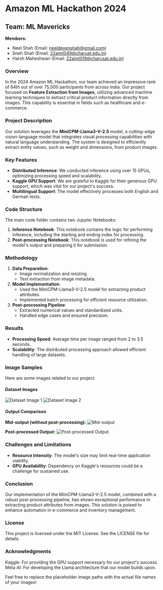 
# Amazon ML Hackathon 2024

## Team: ML Mavericks
**Members:**
- Neel Shah (Email: neeldevenshah@gmail.com)
- Sneh Shah (Email: 22aiml049@charuat.edu.in)
- Harsh Maheshwari (Email: 22aiml019@charusat.edu.in)

### Overview
In the 2024 Amazon ML Hackathon, our team achieved an impressive rank of 64th out of over 75,000 participants from across India. Our project focused on **Feature Extraction from Images**, utilizing advanced machine learning techniques to extract critical product information directly from images. This capability is essential in fields such as healthcare and e-commerce.

### Project Description
Our solution leverages the **MiniCPM-Llama3-V-2.5** model, a cutting-edge vision-language model that integrates visual processing capabilities with natural language understanding. The system is designed to efficiently extract entity values, such as weight and dimensions, from product images.

### Key Features
- **Distributed Inference**: We conducted inference using over 15 GPUs, optimizing processing speed and scalability.
- **Kaggle GPU Support**: We are grateful to Kaggle for their generous GPU support, which was vital for our project's success.
- **Multilingual Support**: The model effectively processes both English and German texts.

### Code Structure
The main code folder contains two Jupyter Notebooks:
1. **Inference Notebook**: This notebook contains the logic for performing inference, including the starting and ending index for processing.
2. **Post-processing Notebook**: This notebook is used for refining the model's output and preparing it for submission.

### Methodology
1. **Data Preparation**: 
   - Image normalization and resizing.
   - Text extraction from image metadata.
2. **Model Implementation**: 
   - Used the MiniCPM-Llama3-V-2.5 model for extracting product attributes.
   - Implemented batch processing for efficient resource utilization.
3. **Post-processing Pipeline**:
   - Extracted numerical values and standardized units.
   - Handled edge cases and ensured precision.

### Results
- **Processing Speed**: Average time per image ranged from 2 to 3.5 seconds.
- **Scalability**: The distributed processing approach allowed efficient handling of large datasets.

### Image Samples
Here are some images related to our project:

#### Dataset Images
![Dataset Image 1](assets/img_1.jpg)
![Dataset Image 2](assets/img_2.jpg)

#### Output Comparison
**Mid-output (without post-processing):**
![Mid-output](assets/llama_output.PNG)

**Post-processed Output:**
![Post-processed Output](assets/final_output.PNG)

### Challenges and Limitations
- **Resource Intensity**: The model's size may limit real-time application viability.
- **GPU Availability**: Dependency on Kaggle's resources could be a challenge for sustained use.

### Conclusion
Our implementation of the MiniCPM-Llama3-V-2.5 model, combined with a robust post-processing pipeline, has shown exceptional performance in extracting product attributes from images. This solution is poised to enhance automation in e-commerce and inventory management.

### License
This project is licensed under the MIT License. See the LICENSE file for details.

### Acknowledgments
Kaggle: For providing the GPU support necessary for our project's success.
Meta AI: For developing the Llama architecture that our model builds upon.

Feel free to replace the placeholder image paths with the actual file names of your images!